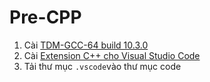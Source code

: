 # Pre-CPP
 
1. Cài [TDM-GCC-64 build 10.3.0](https://github.com/jmeubank/tdm-gcc/releases/download/v10.3.0-tdm64-2/tdm64-gcc-10.3.0-2.exe)
2. Cài [Extension C++ cho Visual Studio Code](https://marketplace.visualstudio.com/items?itemName=ms-vscode.cpptools)
3. Tải thư mục `.vscode`vào thư mục code
